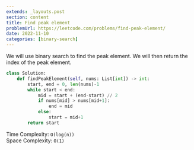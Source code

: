 ```yaml
---
extends: _layouts.post
section: content
title: Find peak element
problemUrl: https://leetcode.com/problems/find-peak-element/
date: 2022-11-10
categories: [binary-search]
---
```


We will use binary search to find the peak element. We will then return the index of the peak element.

```python
class Solution:
    def findPeakElement(self, nums: List[int]) -> int:
        start, end = 0, len(nums)-1
        while start < end:
            mid = start + (end-start) // 2
            if nums[mid] > nums[mid+1]:
                end = mid
            else:
                start = mid+1
        return start
```

Time Complexity: `O(log(n))` <br/>
Space Complexity: `O(1)`